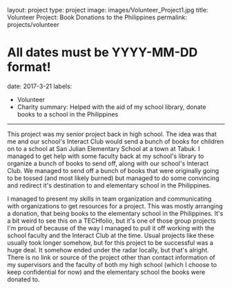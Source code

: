 layout: project
type: project
image: images/Volunteer_Project1.jpg
title: Volunteer Project: Book Donations to the Philippines
permalink: projects/volunteer
# All dates must be YYYY-MM-DD format!
date: 2017-3-21
labels:
  - Volunteer
  - Charity
summary: Helped with the aid of my school library, donate books to a school in the Philippines
---
<p>
This project was my senior project back in high school. The idea was that me and our school's Interact Club would send a bunch of books for children on to a school at San Julian Elementary School at a town at Tabuk. I managed to get help with some faculty back at my school's library to organize a bunch of books to send off, along with our school's Interact Club. We managed to send off a bunch of books that were originally going to be tossed (and most likely burned) but managed to do some convincing and redirect it's destination to and elementary school in the Philippines. 
<p>
I managed to present my skills in team organization and communicating with organizations to get resources for a project. This was mostly arranging a donation, that being books to the elementary school in the Philippines. It's a bit weird to see this on a TECHfolio, but it's one of those group projects I'm proud of because of the way I managed to pull it off working with the school faculty and the Interact Club at the time. Usual projects like these usually took longer somehow, but for this project to be successful was a huge deal. It somehow ended under the radar locally, but that's alright. There is no link or source of the project other than contact information of my supervisors and the faculty of both my high school (which I choose to keep confidential for now) and the elementary school the books were donated to. 
